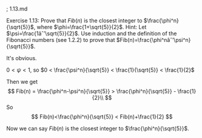 ; 1.13.md

Exercise 1.13: Prove that $Fib(n)$ is the closest integer to $\frac{\phi^n}{\sqrt{5}}$, where $\phi=\frac{1+\sqrt{5}}{2}$. Hint: Let $\psi=\frac{1âˆ’\sqrt{5}}{2}$. Use induction and the definition of the Fibonacci numbers (see 1.2.2) to prove that $Fib(n)=\frac{\phi^nâˆ’\psi^n}{\sqrt{5}}$.

It's obvious.

$0 < \psi < 1$, so $0 < \frac{\psi^n}{\sqrt{5}} < \frac{1}{\sqrt{5}} < \frac{1}{2}$

Then we get
$$
Fib(n) = \frac{\phi^n-\psi^n}{\sqrt{5}} > \frac{\phi^n}{\sqrt{5}} - \frac{1}{2}\\
$$
So
$$
Fib(n)<\frac{\phi^n}{\sqrt{5}} < Fib(n)+\frac{1}{2}
$$

Now we can say $Fib(n)$ is the closest integer to $\frac{\phi^n}{\sqrt{5}}$.